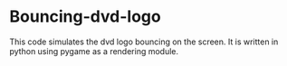 # Bouncing-dvd-logo
This code simulates the dvd logo bouncing on the screen. It is written in python using pygame as a rendering module.
